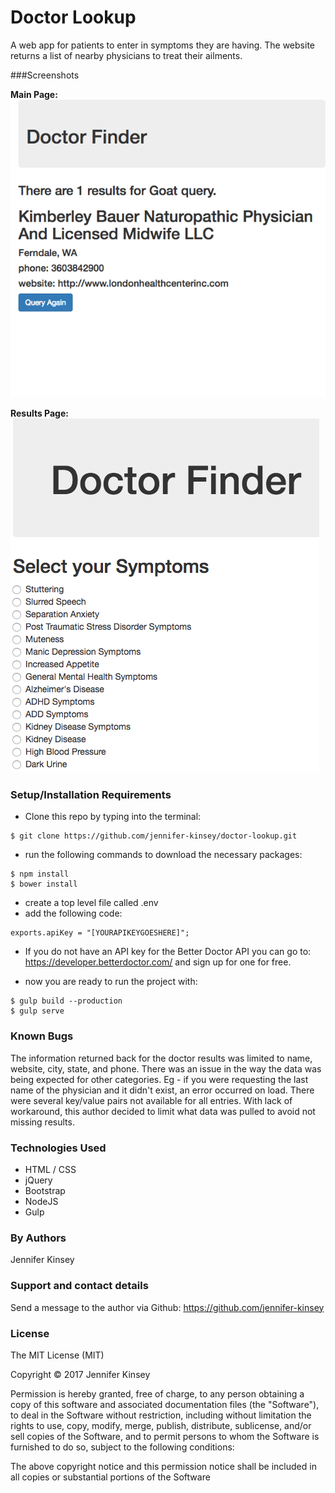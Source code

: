 # Doctor Lookup

A web app for patients to enter in symptoms they are having. The website returns a list of nearby physicians to treat their ailments.


###Screenshots

**Main Page:**
![Image of Homepage Screenshot](img/ss1.png)

**Results Page:**
![Image of Homepage Screenshot](img/ss2.png)


### Setup/Installation Requirements
* Clone this repo by typing into the terminal:
```
$ git clone https://github.com/jennifer-kinsey/doctor-lookup.git
```

* run the following commands to download the necessary packages:
```
$ npm install
$ bower install
```

* create a top level file called .env
* add the following code:
```
exports.apiKey = "[YOURAPIKEYGOESHERE]";
```

* If you do not have an API key for the Better Doctor API you can go to:
https://developer.betterdoctor.com/ and sign up for one for free.

* now you are ready to run the project with:
```
$ gulp build --production
$ gulp serve
```

### Known Bugs
The information returned back for the doctor results was limited to name, website, city, state, and phone. There was an issue in the way the data was being expected for other categories. Eg - if you were requesting the last name of the physician and it didn't exist, an error occurred on load. There were several key/value pairs not available for all entries. With lack of workaround, this author decided to limit what data was pulled to avoid not missing results.


### Technologies Used
* HTML / CSS
* jQuery
* Bootstrap
* NodeJS
* Gulp

### By Authors
Jennifer Kinsey

### Support and contact details
Send a message to the author via Github:
https://github.com/jennifer-kinsey


### License
The MIT License (MIT)

Copyright © 2017 Jennifer Kinsey

Permission is hereby granted, free of charge, to any person obtaining a copy of this software and associated documentation files (the "Software"), to deal in the Software without restriction, including without limitation the rights to use, copy, modify, merge, publish, distribute, sublicense, and/or sell copies of the Software, and to permit persons to whom the Software is furnished to do so, subject to the following conditions:

The above copyright notice and this permission notice shall be included in all copies or substantial portions of the Software
